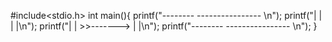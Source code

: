 #include<stdio.h>
int main(){
printf("--------                   ---------------- \n");
printf("|     |                    |               |\n");
printf("|     |    >>------->      |               |\n");
printf("--------                   ---------------- \n");
}
